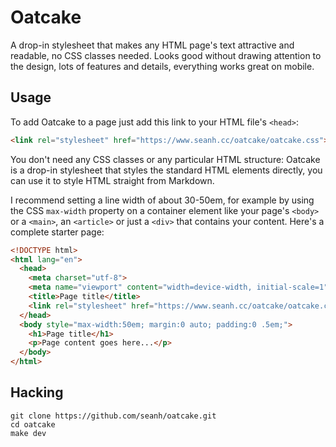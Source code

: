 Oatcake
=======

A drop-in stylesheet that makes any HTML page's text attractive and readable,
no CSS classes needed.
Looks good without drawing attention to the design,
lots of features and details,
everything works great on mobile.

Usage
-----

To add Oatcake to a page just add this link to your HTML file's
<code>&lt;head&gt;</code>:</p>

```html
<link rel="stylesheet" href="https://www.seanh.cc/oatcake/oatcake.css">
```

You don't need any CSS classes or any particular HTML structure: Oatcake is a
drop-in stylesheet that styles the standard HTML elements directly, you can use
it to style HTML straight from Markdown.

I recommend setting a line width of about 30-50em, for example by using the CSS
`max-width` property on a container element like your page's `<body>` or a
`<main>`, an `<article>` or just a `<div>` that contains your content. Here's a
complete starter page:

```html
<!DOCTYPE html>
<html lang="en">
  <head>
    <meta charset="utf-8">
    <meta name="viewport" content="width=device-width, initial-scale=1">
    <title>Page title</title>
    <link rel="stylesheet" href="https://www.seanh.cc/oatcake/oatcake.css">
  </head>
  <body style="max-width:50em; margin:0 auto; padding:0 .5em;">
    <h1>Page title</h1>
    <p>Page content goes here...</p>
  </body>
</html>
```

Hacking
-------

```terminal
git clone https://github.com/seanh/oatcake.git
cd oatcake
make dev
```
